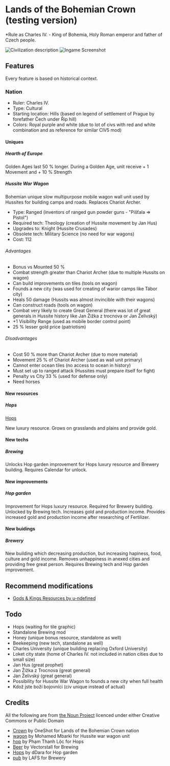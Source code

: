 # Lands of the Bohemian Crown (testing version)

*Rule as Charles IV. - King of Bohemia, Holy Roman emperor and father of Czech people.

![Civilization description](https://github.com/Iver88/Unciv-Lands-of-the-Bohemian-Crown/blob/master/Lands%20of%20the%20Bohemian%20Crown/Preview/Civilization%20description.png?raw=true)
![Ingame Screenshot](https://github.com/Iver88/Unciv-Lands-of-the-Bohemian-Crown/blob/master/Lands%20of%20the%20Bohemian%20Crown/Preview/Ingame%20screenshot.png?raw=true)

## Features
Every feature is based on historical context.

### Nation

- Ruler: Charles IV.
- Type: Cultural
- Starting location: Hills (based on legend of settlement of Prague by forefather Čech under Říp hill)
- Colors: Royal purple and white (due to lot of civs with red and white combination and as reference for similar CIV5 mod)

#### Uniques

##### Hearth of Europe
Golden Ages last 50 % longer. During a Golden Age, unit receive + 1 Movement and + 10 % Strength

##### Hussite War Wagon
Bohemian unique slow multipurpose mobile wagon wall unit used by Hussites for building camps and roads. Replaces Chariot Archer.

- Type: Ranged (inventors of ranged gun powder guns - "Píšťala => Pistol")
- Required tech: Theology (creation of Hussite movement by Jan Hus)
- Upgrades to: Knight (Hussite Crusades)
- Obsolete tech: Military Science (no need for war wagons)
- Cost: 112

###### Advantages
- Bonus vs Mounted 50 %
- Combat strength greater than Chariot Archer (due to multiple Hussits on wagon)
- Can build improvements on tiles (tools on wagon)
- Founds a new city (was used for creating of warior camps like Tábor city)
- Heals 50 damage (Hussits was almost invincible with their wagons)
- Can construct roads (tools on wagon)
- Combat very likely to create Great General (there was lot of great generals in Hussite history like Jan Žižka z trocnova or Jan Želivský)
- +1 Visibility Range (used as mobile border control point)
- 25 % lesser gold price (patriotism)

###### Disadvantages
- Cost 50 % more than Chariot Archer (due to more material)
- Movement 25 % of Chariot Archer (used as wall unit primary)
- Cannot enter ocean tiles (no access to ocean in history)
- Must set up to ranged attack (Hussites must prepare itself for fight)
- Penalty vs City 33 % (used for defense only)
- Need horses

#### New resources

##### Hops
[Hops](https://github.com/Iver88/Unciv-Lands-of-the-Bohemian-Crown/blob/master/Lands%20of%20the%20Bohemian%20Crown/Preview/Hops.png?raw=true)

New luxury resource. Grows on grasslands and plains and provide gold.

#### New techs

##### Brewing
Unlocks Hop garden improvement for Hops luxury resource and Brewery building. Requires Calendar for unlock.

#### New improvements

##### Hop garden
Improvement for Hops luxury resource. Required for Brewery building. Unlocked by Brewing tech. Increases gold and production income. Provides increased gold and production income after researching of Fertilizer.

#### New buidings

##### Brewery
New building which decreasing production, but increasing hapiness, food, culture and gold income. Removes unhappiness in anexed cities and providing free great person. Requires Brewing tech and Hop garden improvement.

## Recommend modifications
- [Gods & Kings Resources by u-ndefined](https://cdn.discordapp.com/attachments/664739473367760908/690937968323723315/GK_Resources_v1.1.zip)

## Todo
- Hops (waiting for tile graphic)
- Standalone Brewing mod
- Honey (unique bonus resource, standalone as well)
- Beekeeping (new tech, standalone as well)
- Charles University (unique building replacing Oxford University)
- Loket city state (home of Charles IV. not included in nation cities due to small size)
- Jan Hus (great prophet)
- Jan Žižka z Trocnova (great general)
- Jan Želivský (great general)
- Possibility for Hussite War Wagon to founds a new city when full health
- Kdož jste boží bojovníci (civ unique instead of actual)

## Credits
All the following are from [the Noun Project](https://thenounproject.com) licenced under either Creative Commons or Public Domain

- [Crown](https://thenounproject.com/search/?q=crown&i=1773546) by OneShot for Lands of the Bohemian Crown nation
- [wagon](https://thenounproject.com/search/?q=wagon&i=2054826) by Mohamed Mbarki for Hussite war wagon unit
- [hop](https://thenounproject.com/search/?q=hop&i=2803410) by Phạm Thanh Lộc for Hops
- [Beer](https://thenounproject.com/search/?q=beer&i=3191428) by Vectorstall for Brewing
- [Hops](https://thenounproject.com/search/?q=hop&i=1821207) by dDara for Hop garden
- [pub](https://thenounproject.com/search/?q=brewery&i=2559155) by LAFS for Brewery
